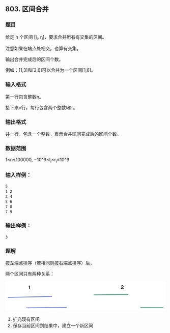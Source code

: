 ## 803. 区间合并

### 题目

给定 n 个区间 [l<sub>i</sub>, r<sub>i</sub>]，要求合并所有有交集的区间。

注意如果在端点处相交，也算有交集。

输出合并完成后的区间个数。

例如：[1,3]和[2,6]可以合并为一个区间[1,6]。

### 输入格式
第一行包含整数n。

接下来n行，每行包含两个整数l和r。

### 输出格式
共一行，包含一个整数，表示合并区间完成后的区间个数。

### 数据范围
1≤n≤100000,
−10^9≤l<sub>i</sub>≤r<sub>i</sub>≤10^9

### 输入样例：

```
5
1 2
2 4
5 6
7 8
7 9
```

### 输出样例：

```
3
```

### 题解

按左端点排序（若相同则按右端点排序）后，

两个区间只有两种关系：

 ![relation](README/relation.png)

1. 扩充现有区间
2. 保存当前区间到结果中，建立一个新区间